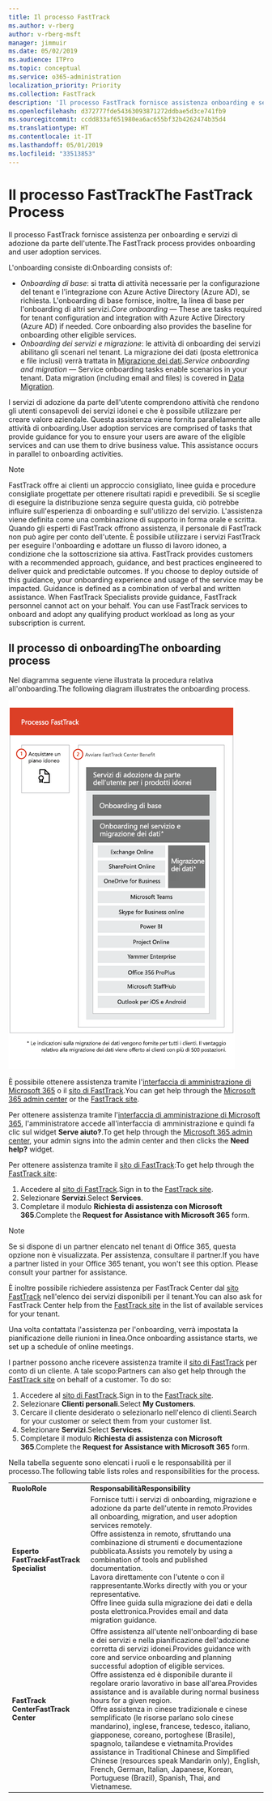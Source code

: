 ```yaml
---
title: Il processo FastTrack
ms.author: v-rberg
author: v-rberg-msft
manager: jimmuir
ms.date: 05/02/2019
ms.audience: ITPro
ms.topic: conceptual
ms.service: o365-administration
localization_priority: Priority
ms.collection: FastTrack
description: 'Il processo FastTrack fornisce assistenza onboarding e servizi di adozione da parte dell’utente. '
ms.openlocfilehash: d372777fde54363093871272ddbae5d3ce741fb9
ms.sourcegitcommit: ccdd833af651980ea6ac655bf32b4262474b35d4
ms.translationtype: HT
ms.contentlocale: it-IT
ms.lasthandoff: 05/01/2019
ms.locfileid: "33513853"
---
```

# <a name="the-fasttrack-process"></a><span data-ttu-id="61d9f-103">Il processo FastTrack</span><span class="sxs-lookup"><span data-stu-id="61d9f-103">The FastTrack Process</span></span>

<span data-ttu-id="61d9f-104">Il processo FastTrack fornisce assistenza per onboarding e servizi di adozione da parte dell'utente.</span><span class="sxs-lookup"><span data-stu-id="61d9f-104">The FastTrack process provides onboarding and user adoption services.</span></span> 
  
<span data-ttu-id="61d9f-105">L'onboarding consiste di:</span><span class="sxs-lookup"><span data-stu-id="61d9f-105">Onboarding consists of:</span></span>
  
- <span data-ttu-id="61d9f-p101">*Onboarding di base*: si tratta di attività necessarie per la configurazione del tenant e l'integrazione con Azure Active Directory (Azure AD), se richiesta. L'onboarding di base fornisce, inoltre, la linea di base per l'onboarding di altri servizi.</span><span class="sxs-lookup"><span data-stu-id="61d9f-p101">*Core onboarding* — These are tasks required for tenant configuration and integration with Azure Active Directory (Azure AD) if needed. Core onboarding also provides the baseline for onboarding other eligible services.</span></span> 
- <span data-ttu-id="61d9f-p102">*Onboarding dei servizi e migrazione*: le attività di onboarding dei servizi abilitano gli scenari nel tenant. La migrazione dei dati (posta elettronica e file inclusi) verrà trattata in [Migrazione dei dati](O365-data-migration.md).</span><span class="sxs-lookup"><span data-stu-id="61d9f-p102">*Service onboarding and migration* — Service onboarding tasks enable scenarios in your tenant. Data migration (including email and files) is covered in [Data Migration](O365-data-migration.md).</span></span> 
    
<span data-ttu-id="61d9f-p103">I servizi di adozione da parte dell'utente comprendono attività che rendono gli utenti consapevoli dei servizi idonei e che è possibile utilizzare per creare valore aziendale. Questa assistenza viene fornita parallelamente alle attività di onboarding.</span><span class="sxs-lookup"><span data-stu-id="61d9f-p103">User adoption services are comprised of tasks that provide guidance for you to ensure your users are aware of the eligible services and can use them to drive business value. This assistance occurs in parallel to onboarding activities.</span></span>
  
> [!NOTE]
> <span data-ttu-id="61d9f-p104">FastTrack offre ai clienti un approccio consigliato, linee guida e procedure consigliate progettate per ottenere risultati rapidi e prevedibili. Se si sceglie di eseguire la distribuzione senza seguire questa guida, ciò potrebbe influire sull'esperienza di onboarding e sull'utilizzo del servizio. L'assistenza viene definita come una combinazione di supporto in forma orale e scritta. Quando gli esperti di FastTrack offrono assistenza, il personale di FastTrack non può agire per conto dell'utente. È possibile utilizzare i servizi FastTrack per eseguire l'onboarding e adottare un flusso di lavoro idoneo, a condizione che la sottoscrizione sia attiva. </span><span class="sxs-lookup"><span data-stu-id="61d9f-p104">FastTrack provides customers with a recommended approach, guidance, and best practices engineered to deliver quick and predictable outcomes. If you choose to deploy outside of this guidance, your onboarding experience and usage of the service may be impacted. Guidance is defined as a combination of verbal and written assistance. When FastTrack Specialists provide guidance, FastTrack personnel cannot act on your behalf. You can use FastTrack services to onboard and adopt any qualifying product workload as long as your subscription is current.</span></span> 
  
## <a name="the-onboarding-process"></a><span data-ttu-id="61d9f-117">Il processo di onboarding</span><span class="sxs-lookup"><span data-stu-id="61d9f-117">The onboarding process</span></span>

<span data-ttu-id="61d9f-118">Nel diagramma seguente viene illustrata la procedura relativa all'onboarding.</span><span class="sxs-lookup"><span data-stu-id="61d9f-118">The following diagram illustrates the onboarding process.</span></span>
  
![Sequenza temporale per l'uso del vantaggio dell'onboarding](media/O365-Onboarding-Timeline.png)
  
<span data-ttu-id="61d9f-120">È possibile ottenere assistenza tramite l'[interfaccia di amministrazione di Microsoft 365](https://go.microsoft.com/fwlink/?linkid=2032704) o il [sito di FastTrack](https://go.microsoft.com/fwlink/?linkid=780698).</span><span class="sxs-lookup"><span data-stu-id="61d9f-120">You can get help through the [Microsoft 365 admin center](https://go.microsoft.com/fwlink/?linkid=2032704) or the [FastTrack site](https://go.microsoft.com/fwlink/?linkid=780698).</span></span> 

<span data-ttu-id="61d9f-121">Per ottenere assistenza tramite l'[interfaccia di amministrazione di Microsoft 365](https://go.microsoft.com/fwlink/?linkid=2032704), l'amministratore accede all'interfaccia di amministrazione e quindi fa clic sul widget **Serve aiuto?**.</span><span class="sxs-lookup"><span data-stu-id="61d9f-121">To get help through the [Microsoft 365 admin center](https://go.microsoft.com/fwlink/?linkid=2032704), your admin signs into the admin center and then clicks the **Need help?** widget.</span></span> 

<span data-ttu-id="61d9f-122">Per ottenere assistenza tramite il [sito di FastTrack](https://go.microsoft.com/fwlink/?linkid=780698):</span><span class="sxs-lookup"><span data-stu-id="61d9f-122">To get help through the [FastTrack site](https://go.microsoft.com/fwlink/?linkid=780698):</span></span> 
1.  <span data-ttu-id="61d9f-123">Accedere al [sito di FastTrack](https://go.microsoft.com/fwlink/?linkid=780698).</span><span class="sxs-lookup"><span data-stu-id="61d9f-123">Sign in to the [FastTrack site](https://go.microsoft.com/fwlink/?linkid=780698).</span></span> 
2.  <span data-ttu-id="61d9f-124">Selezionare **Servizi**.</span><span class="sxs-lookup"><span data-stu-id="61d9f-124">Select **Services**.</span></span>
3.  <span data-ttu-id="61d9f-125">Completare il modulo **Richiesta di assistenza con Microsoft 365**.</span><span class="sxs-lookup"><span data-stu-id="61d9f-125">Complete the **Request for Assistance with Microsoft 365** form.</span></span> 
> [!NOTE]
>  <span data-ttu-id="61d9f-p105">Se si dispone di un partner elencato nel tenant di Office 365, questa opzione non è visualizzata. Per assistenza, consultare il partner.</span><span class="sxs-lookup"><span data-stu-id="61d9f-p105">If you have a partner listed in your Office 365 tenant, you won't see this option. Please consult your partner for assistance.</span></span> 
  
 <span data-ttu-id="61d9f-128">È inoltre possibile richiedere assistenza per FastTrack Center dal [sito FastTrack](https://go.microsoft.com/fwlink/?linkid=780698) nell'elenco dei servizi disponibili per il tenant.</span><span class="sxs-lookup"><span data-stu-id="61d9f-128">You can also ask for FastTrack Center help from the [FastTrack site](https://go.microsoft.com/fwlink/?linkid=780698) in the list of available services for your tenant.</span></span> 
    
 <span data-ttu-id="61d9f-129">Una volta contattata l'assistenza per l'onboarding, verrà impostata la pianificazione delle riunioni in linea.</span><span class="sxs-lookup"><span data-stu-id="61d9f-129">Once onboarding assistance starts, we set up a schedule of online meetings.</span></span>
    
<span data-ttu-id="61d9f-p106">I partner possono anche ricevere assistenza tramite il [sito di FastTrack](https://go.microsoft.com/fwlink/?linkid=780698) per conto di un cliente. A tale scopo:</span><span class="sxs-lookup"><span data-stu-id="61d9f-p106">Partners can also get help through the [FastTrack site](https://go.microsoft.com/fwlink/?linkid=780698) on behalf of a customer. To do so:</span></span>
1.  <span data-ttu-id="61d9f-132">Accedere al [sito di FastTrack](https://go.microsoft.com/fwlink/?linkid=780698).</span><span class="sxs-lookup"><span data-stu-id="61d9f-132">Sign in to the [FastTrack site](https://go.microsoft.com/fwlink/?linkid=780698).</span></span> 
2.  <span data-ttu-id="61d9f-133">Selezionare **Clienti personali**.</span><span class="sxs-lookup"><span data-stu-id="61d9f-133">Select **My Customers**.</span></span>
3.  <span data-ttu-id="61d9f-134">Cercare il cliente desiderato o selezionarlo nell'elenco di clienti.</span><span class="sxs-lookup"><span data-stu-id="61d9f-134">Search for your customer or select them from your customer list.</span></span>
4.  <span data-ttu-id="61d9f-135">Selezionare **Servizi**.</span><span class="sxs-lookup"><span data-stu-id="61d9f-135">Select **Services**.</span></span>
5.  <span data-ttu-id="61d9f-136">Completare il modulo **Richiesta di assistenza con Microsoft 365**.</span><span class="sxs-lookup"><span data-stu-id="61d9f-136">Complete the **Request for Assistance with Microsoft 365** form.</span></span> 

<span data-ttu-id="61d9f-137">Nella tabella seguente sono elencati i ruoli e le responsabilità per il processo.</span><span class="sxs-lookup"><span data-stu-id="61d9f-137">The following table lists roles and responsibilities for the process.</span></span>
    
|||
|:-----|:-----|
|<span data-ttu-id="61d9f-138">**Ruolo**</span><span class="sxs-lookup"><span data-stu-id="61d9f-138">**Role**</span></span> <br/> |<span data-ttu-id="61d9f-139">**Responsabilità**</span><span class="sxs-lookup"><span data-stu-id="61d9f-139">**Responsibility**</span></span> <br/> |
|<span data-ttu-id="61d9f-140">**Esperto FastTrack**</span><span class="sxs-lookup"><span data-stu-id="61d9f-140">**FastTrack Specialist**</span></span> <br/> |<span data-ttu-id="61d9f-141">Fornisce tutti i servizi di onboarding, migrazione e adozione da parte dell'utente in remoto.</span><span class="sxs-lookup"><span data-stu-id="61d9f-141">Provides all onboarding, migration, and user adoption services remotely.</span></span>  <br/> <span data-ttu-id="61d9f-142">Offre assistenza in remoto, sfruttando una combinazione di strumenti e documentazione pubblicata.</span><span class="sxs-lookup"><span data-stu-id="61d9f-142">Assists you remotely by using a combination of tools and published documentation.</span></span> <br/> <span data-ttu-id="61d9f-143">Lavora direttamente con l'utente o con il rappresentante.</span><span class="sxs-lookup"><span data-stu-id="61d9f-143">Works directly with you or your representative.</span></span> <br/> <span data-ttu-id="61d9f-144">Offre linee guida sulla migrazione dei dati e della posta elettronica.</span><span class="sxs-lookup"><span data-stu-id="61d9f-144">Provides email and data migration guidance.</span></span>|
|<span data-ttu-id="61d9f-145">**FastTrack Center**</span><span class="sxs-lookup"><span data-stu-id="61d9f-145">**FastTrack Center**</span></span>  <br/> |<span data-ttu-id="61d9f-146">Offre assistenza all'utente nell'onboarding di base e dei servizi e nella pianificazione dell'adozione corretta di servizi idonei.</span><span class="sxs-lookup"><span data-stu-id="61d9f-146">Provides guidance with core and service onboarding and planning successful adoption of eligible services.</span></span>  <br/> <span data-ttu-id="61d9f-147">Offre assistenza ed è disponibile durante il regolare orario lavorativo in base all'area.</span><span class="sxs-lookup"><span data-stu-id="61d9f-147">Provides assistance and is available during normal business hours for a given region.</span></span> <br/> <span data-ttu-id="61d9f-148">Offre assistenza in cinese tradizionale e cinese semplificato (le risorse parlano solo cinese mandarino), inglese, francese, tedesco, italiano, giapponese, coreano, portoghese (Brasile), spagnolo, tailandese e vietnamita.</span><span class="sxs-lookup"><span data-stu-id="61d9f-148">Provides assistance in Traditional Chinese and Simplified Chinese (resources speak Mandarin only), English, French, German, Italian, Japanese, Korean, Portuguese (Brazil), Spanish, Thai, and Vietnamese.</span></span>|


  

